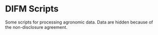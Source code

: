 # DIFM Scripts
Some scripts for processing agronomic data. Data are hidden because of the non-disclosure agreement.
